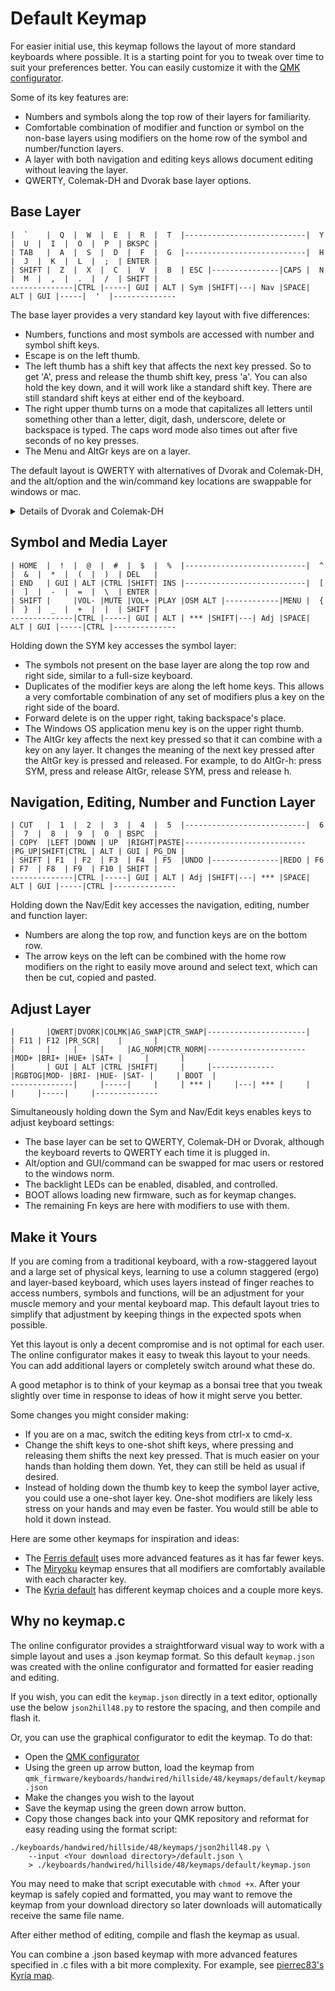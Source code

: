 # Default Keymap

For easier initial use, this keymap follows the layout of more standard keyboards where possible. It is a starting point for you to tweak over time to suit your preferences better. You can easily customize it with the [QMK configurator](https://config.qmk.fm/#/handwired/hillside/48/LAYOUT).

Some of its key features are:
- Numbers and symbols along the top row of their layers for familiarity.
- Comfortable combination of modifier and function or symbol on the non-base layers
  using modifiers on the home row of the symbol and number/function layers.
- A layer with both navigation and editing keys allows document editing without leaving the layer.
- QWERTY, Colemak-DH and Dvorak base layer options.

## Base Layer

```
|  `    |  Q  |  W  |  E  |  R  |  T  |---------------------------|  Y  |  U  |  I  |  O  |  P  | BKSPC |
| TAB   |  A  |  S  |  D  |  F  |  G  |---------------------------|  H  |  J  |  K  |  L  |  ;  | ENTER |
| SHIFT |  Z  |  X  |  C  |  V  |  B  | ESC |---------------|CAPS |  N  |  M  |  ,  |  .  |  /  | SHIFT |
--------------|CTRL |-----| GUI | ALT | Sym |SHIFT|---| Nav |SPACE| ALT | GUI |-----|  '  |--------------
```

The base layer provides a very standard key layout with five differences:

- Numbers, functions and most symbols are accessed with number and symbol shift keys.
- Escape is on the left thumb.
- The left thumb has a shift key that affects the next key pressed. So to get 'A', press and release the thumb shift key, press 'a'. You can also hold the key down, and it will work like a standard shift key. There are still standard shift keys at either end of the keyboard.
- The right upper thumb turns on a mode that capitalizes all letters until something other than a letter, digit, dash, underscore, delete or backspace is typed. The caps word mode also times out after five seconds of no key presses.
- The Menu and AltGr keys are on a layer.

The default layout is QWERTY with alternatives of Dvorak and Colemak-DH, and the alt/option and the win/command key locations are swappable for windows or mac.


<details>
<summary>Details of Dvorak and Colemak-DH</summary>
The Dvorak and Colemak-DH base layers
  have identical non-alpha and non-symbol keys as the QWERTY base layer.

```
Dvorak
|  `    |  '  |  ,  |  .  |  P  |  Y  |---------------------------|  F  |  G  |  C  |  R  |  L  | BKSPC |
| TAB   |  A  |  O  |  E  |  U  |  I  |---------------------------|  D  |  H  |  T  |  N  |  S  | ENTER |
| SHIFT |  ;  |  Q  |  J  |  K  |  X  | ESC |---------------|CAPS |  B  |  M  |  W  |  V  |  Z  | SHIFT |
--------------|CTRL |-----| GUI | ALT | Sym |SHIFT|---| Nav |SPACE| ALT | GUI |-----|  /  |--------------

Colemak-DH
|  `    |  Q  |  W  |  F  |  P  |  B  |---------------------------|  J  |  L  |  U  |  Y  |  ;  | BKSPC |
| TAB   |  A  |  R  |  S  |  T  |  G  |---------------------------|  M  |  N  |  E  |  I  |  O  | ENTER |
| SHIFT |  Z  |  X  |  C  |  D  |  V  | ESC |---------------|CAPS |  K  |  H  |  ,  |  .  |  /  | SHIFT |
--------------|CTRL |-----| GUI | ALT | Sym |SHIFT|---| Nav |SPACE| ALT | GUI |-----|  '  |--------------
```
</details>

## Symbol and Media Layer

```
| HOME  |  !  |  @  |  #  |  $  |  %  |---------------------------|  ^  |  &  |  *  |  (  |  )  | DEL   |
| END   | GUI | ALT |CTRL |SHIFT| INS |---------------------------|  [  |  ]  |  -  |  =  |  \  | ENTER |
| SHIFT |     |VOL- |MUTE |VOL+ |PLAY |OSM ALT |------------|MENU |  {  |  }  |  _  |  +  |  |  | SHIFT |
--------------|CTRL |-----| GUI | ALT | *** |SHIFT|---| Adj |SPACE| ALT | GUI |-----|CTRL |--------------
```
Holding down the SYM key accesses the symbol layer:

- The symbols not present on the base layer are along the top row and right side, similar to a full-size keyboard.
- Duplicates of the modifier keys are along the left home keys. This allows a very comfortable combination of any set of modifiers plus a key on the right side of the board.
- Forward delete is on the upper right, taking backspace's place.
- The Windows OS application menu key is on the upper right thumb.
- The AltGr key affects the next key pressed so that it can combine with a key on any layer. It changes the meaning of the next key pressed after the AltGr key is pressed and released. For example, to do AltGr-h: press SYM, press and release AltGr, release SYM, press and release h.

## Navigation, Editing, Number and Function Layer

```
| CUT   |  1  |  2  |  3  |  4  |  5  |---------------------------|  6  |  7  |  8  |  9  |  0  | BSPC  |
| COPY  |LEFT |DOWN | UP  |RIGHT|PASTE|---------------------------|PG_UP|SHIFT|CTRL | ALT | GUI | PG_DN |
| SHIFT | F1  | F2  | F3  | F4  | F5  |UNDO |---------------|REDO | F6  | F7  | F8  | F9  | F10 | SHIFT |
--------------|CTRL |-----| GUI | ALT | Adj |SHIFT|---| *** |SPACE| ALT | GUI |-----|CTRL |--------------
```
Holding down the Nav/Edit key accesses the navigation, editing, number and function layer:

- Numbers are along the top row, and function keys are on the bottom row.
- The arrow keys on the left can be combined with the home row modifiers on the right to easily move around and select text, which can then be cut, copied and pasted.


## Adjust Layer
```
|       |QWERT|DVORK|COLMK|AG_SWAP|CTR_SWAP|----------------------|     | F11 | F12 |PR_SCR|    |       |
|       |     |     |     |AG_NORM|CTR_NORM|----------------------|MOD+ |BRI+ |HUE+ |SAT+ |     |       |
|       | GUI | ALT |CTRL |SHIFT|     |     |--------------|RGBTOG|MOD- |BRI- |HUE- |SAT- |     | BOOT  |
--------------|     |-----|     |     | *** |     |---| *** |     |     |     |-----|     |--------------
```
Simultaneously holding down the Sym and Nav/Edit keys enables keys to adjust keyboard settings:

- The base layer can be set to QWERTY, Colemak-DH or Dvorak, although the keyboard reverts to QWERTY each time it is plugged in.
- Alt/option and GUI/command can be swapped for mac users or restored to the windows norm.
- The backlight LEDs can be enabled, disabled, and controlled.
- BOOT allows loading new firmware, such as for keymap changes.
- The remaining Fn keys are here with modifiers to use with them.

## Make it Yours

If you are coming from a traditional keyboard,
  with a row-staggered layout and a large set of physical keys,
  learning to use a column staggered (ergo) and layer-based keyboard,
  which uses layers instead of finger reaches to access numbers, symbols and functions,
  will be an adjustment for your muscle memory and your mental keyboard map.
This default layout tries to simplify that adjustment by keeping things in the expected spots when possible.

Yet this layout is only a decent compromise and is not optimal for each user.
The online configurator makes it easy to tweak this layout to your needs.
You can add additional layers or completely switch around what these do.

A good metaphor is to think of your keymap as a bonsai tree that you tweak slightly over time
  in response to ideas of how it might serve you better.

Some changes you might consider making:
- If you are on a mac, switch the editing keys from ctrl-x to cmd-x.
- Change the shift keys to one-shot shift keys,
  where pressing and releasing them shifts the next key pressed.
  That is much easier on your hands than holding them down.
  Yet, they can still be held as usual if desired.
- Instead of holding down the thumb key to keep the symbol layer active,
  you could use a one-shot layer key.
  One-shot modifiers are likely less stress on your hands and may even be faster.
  You would still be able to hold it down instead.

Here are some other keymaps for inspiration and ideas:
- The [Ferris default](https://github.com/qmk/qmk_firmware/tree/master/keyboards/ferris/keymaps/default) uses more advanced features as it has far fewer keys.
- The [Miryoku](https://github.com/manna-harbour/miryoku/tree/master/docs/reference) keymap ensures that all modifiers are comfortably available with each character key.
- The [Kyria default](https://github.com/qmk/qmk_firmware/tree/master/keyboards/splitkb/kyria/keymaps/default) has different keymap choices and a couple more keys.



## Why no keymap.c

The online configurator provides a straightforward visual way to work with a simple layout
  and uses a .json keymap format.
So this default ```keymap.json``` was created with the online configurator
  and formatted for easier reading and editing.

If you wish, you can edit the ```keymap.json``` directly in a text editor, optionally use the below ```json2hill48.py``` to restore the spacing, and then compile and flash it.

Or, you can use the graphical configurator to edit the keymap. To do that:

- Open the [QMK configurator](https://config.qmk.fm/#/handwired/hillside/48/LAYOUT)
- Using the green up arrow button, load the keymap from ```qmk_firmware/keyboards/handwired/hillside/48/keymaps/default/keymap.json```
- Make the changes you wish to the layout
- Save the keymap using the green down arrow button.
- Copy those changes back into your QMK repository and reformat for easy reading using the format script:
```
./keyboards/handwired/hillside/48/keymaps/json2hill48.py \
    --input <Your download directory>/default.json \
    > ./keyboards/handwired/hillside/48/keymaps/default/keymap.json
```
   You may need to make that script executable with ```chmod +x```. After your keymap is safely copied and formatted, you may want to remove the keymap from your download directory so later downloads will automatically receive the same file name.

After either method of editing, compile and flash the keymap as usual.

You can combine a .json based keymap with more advanced features specified in .c files
  with a bit more complexity.
For example, see
[pierrec83's Kyria map](https://github.com/qmk/qmk_firmware/tree/master/keyboards/splitkb/kyria/keymaps/pierrec83).
